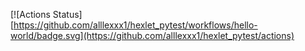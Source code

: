 [![Actions Status][https://github.com/alllexxx1/hexlet_pytest/workflows/hello-world/badge.svg](https://github.com/alllexxx1/hexlet_pytest/actions)
